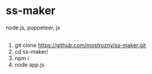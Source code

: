 # ss-maker
node.js, puppeteer, js

##

1. git clone https://github.com/mostrozny/ss-maker.git
2. cd ss-maker/
3. npm i
4. node app.js

